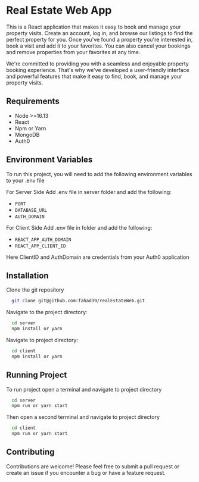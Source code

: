 # Real Estate Web App

This is a React application that makes it easy to book and manage your property visits. Create an account, log in, and browse our listings to find the perfect property for you. Once you've found a property you're interested in, book a visit and add it to your favorites. You can also cancel your bookings and remove properties from your favorites at any time.

We're committed to providing you with a seamless and enjoyable property booking experience. That's why we've developed a user-friendly interface and powerful features that make it easy to find, book, and manage your property visits.

## Requirements

- Node >=16.13
- React
- Npm or Yarn
- MongoDB
- Auth0

## Environment Variables

To run this project, you will need to add the following environment variables to your
.env file

For Server Side
Add .env file in server folder and add the following:

- `PORT`
- `DATABASE_URL`
- `AUTH_DOMAIN`

For Client Side Add .env file in folder and add the following:

- `REACT_APP_AUTH_DOMAIN`
- `REACT_APP_CLIENT_ID`

Here ClientID and AuthDomain are credentials from your Auth0 application

## Installation

Clone the git repository

```bash
  git clone git@github.com:fahad39/realEstateWeb.git
```

Navigate to the project directory:

```bash
  cd server
  npm install or yarn
```

Navigate to project directory:

```bash
  cd client
  npm install or yarn
```

## Running Project

To run project open a terminal and navigate to project directory

```bash
  cd server
  npm run or yarn start
```

Then open a second terminal and navigate to project directory

```bash
  cd client
  npm run or yarn start
```

## Contributing

Contributions are welcome! Please feel free to submit a pull request or create an issue if you encounter a bug or have a feature request.
